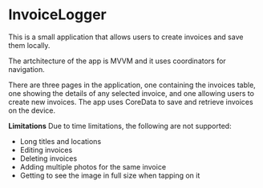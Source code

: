 # InvoiceLogger

This is a small application that allows users to create invoices and save them locally.

The artchitecture of the app is MVVM and it uses coordinators for navigation. 

There are three pages in the application, one containing the invoices table, one showing the details of any selected invoice, and one allowing users to create new invoices.
The app uses CoreData to save and retrieve invoices on the device.

**Limitations**
Due to time limitations, the following are not supported:
- Long titles and locations
- Editing invoices
- Deleting invoices
- Adding multiple photos for the same invoice
- Getting to see the image in full size when tapping on it



